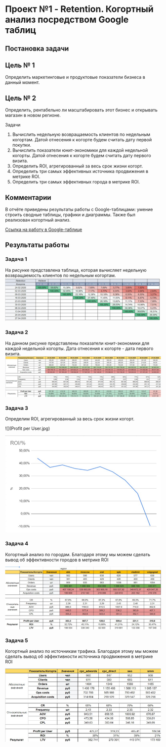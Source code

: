 # Проект №1 - Retention. Когортный анализ посредством Google таблиц

## Постановка задачи

## Цель № 1
Определить маркетинговые и продуктовые показатели бизнеса в данный момент.

## Цель № 2

Определить, рентабельно ли масштабировать этот бизнес и открывать магазин в новом регионе.

Задачи

1) Вычислить недельную возвращаемость клиентов по недельным когортам. Датой отнесения к когорте будем считать дату первой покупки.
2) Вычислить показатели юнит-экономики для каждой недельной когорты. Датой отнесения к когорте будем считать дату первого визита.
3) Определить ROI, агрегированный за весь срок жизни когорт.
4) Определить три самых эффективных источника продвижения в метрике ROI.
5) Определить три самых эффективных города в метрике ROI.


## Комментарии

В отчёте приведены результаты работы с Google-таблицами: умение строить сводные таблицы, графики и диаграммы. Также был реализован когортный анализ.

[Ссылка на работу в Google-таблице](https://docs.google.com/spreadsheets/d/1lG8VB1yVQ92m9YtDmrFEBaWmQqt7DsAMYBmj2RXgnqQ/edit#gid=763685610)


## Результаты работы

### Задача 1
На рисунке представлена таблица, которая вычисляет недельную возвращаемость клиентов по недельным когортам.
![](Retention.jpg)
### Задача 2

На данном рисунке представлены показатели юнит-экономики для каждой недельной когорты. Дата отнесения к когорте - дата первого визита.
![](Cohort_analysis.jpg)

### Задача 3

Определим ROI, агрегированный за весь срок жизни когорт.

![](Profit per User.jpg)

![](ROI.jpg)

### Задача 4

Когортный анализ по городам. Благодаря этому мы можем сделать вывод об эффективности городов в метрике ROI

![](Cohort_analysis_city.jpg)

### Задача 5

Когортный анализ по источникам трафика. Благодаря этому мы можем сделать вывод об эффективности источника продвижения в метрике ROI

![](Cohort_analysis_traffics.jpg)
